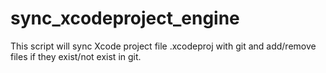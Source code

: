 sync_xcodeproject_engine
========================

This script will sync Xcode project file .xcodeproj with git and add/remove files if they exist/not exist in git.
